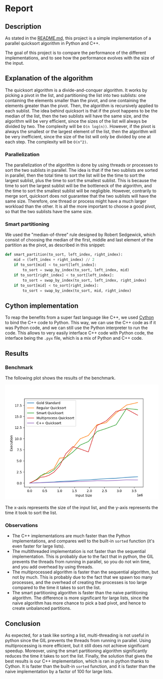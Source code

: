 # Report

## Description

As stated in the [README.md](README.md), this project is a simple implementation of a parallel quicksort algorithm in Python and C++.

The goal of this project is to compare the performance of the different implementations, and to see how the performance evolves with the size of the input.

## Explanation of the algorithm

The quicksort algorithm is a divide-and-conquer algorithm. It works by picking a pivot in the list, and partitioning the list into two sublists: one containing the elements smaller than the pivot, and one containing the elements greater than the pivot. Then, the algorithm is recursively applied to each sublist.
The idea behind quicksort is that if the pivot happens to be the median of the list, then the two sublists will have the same size, and the algorithm will be very efficient, since the sizes of the list will always be divided by two. The complexity will be `O(n log(n))`.
However, if the pivot is always the smallest or the largest element of the list, then the algorithm will be very inefficient, since the size of the list will only be divided by one at each step. The complexity will be `O(n^2)`.

### Parallelization

The parallelization of the algorithm is done by using threads or processes to sort the two sublists in parallel. The idea is that if the two sublists are sorted in parallel, then the total time to sort the list will be the time to sort the largest sublist, plus the time to sort the smallest sublist. This is because the time to sort the largest sublist will be the bottleneck of the algorithm, and the time to sort the smallest sublist will be negligible.
However, contrarily to merge sort, quicksort does not guarantee that the two sublists will have the same size. Therefore, one thread or process might have a much larger workload than the other. It is all the more important to choose a good pivot, so that the two sublists have the same size.

### Smart partitioning

We used the "median-of-three" rule designed by Robert Sedgewick, which consist of choosing the median of the first, middle and last element of the partition as the pivot, as described in this snippet:

```python
def smart_partition(to_sort, left_index, right_index):
    mid = (left_index + right_index) // 2
    if to_sort[mid] < to_sort[left_index]:
        to_sort = swap_by_index(to_sort, left_index, mid)
    if to_sort[right_index] < to_sort[left_index]:
        to_sort = swap_by_index(to_sort, left_index, right_index)
    if to_sort[mid] < to_sort[right_index]:
        to_sort = swap_by_index(to_sort, mid, right_index)
```

## Cython implementation

To reap the benefits from a super fast language like C++, we used [Cython](https://cython.org/) to bind the C++ code to Python. This way, we can use the C++ code as if it was Python code, and we can still use the Python interpreter to run the code.
This allows to very easily interface C++ code with Python code, the interface being the `.pyx` file, which is a mix of Python and C++ code.



## Results

### Benchmark

The following plot shows the results of the benchmark.

![Plot of the benchmark results](benchmark.png)

The x-axis represents the size of the input list, and the y-axis represents the time it took to sort the list.

### Observations

- The C++ implementations are much faster than the Python implementations, and compares well to the built-in `sorted` function (it's even faster for large lists).
- The multithreaded implementation is not faster than the sequential implementation. This is probably due to the fact that in python, the GIL prevents the threads from running in parallel, so you do not win time, and you add overhead by using threads.
- The multiprocessed algorithm is faster than the sequential algorithm, but not by much. This is probably due to the fact that we spawn too many processes, and the overhead of creating the processes is too large compared to the time it takes to sort the list.
- The smart partitioning algorithm is faster than the naive partitioning algorithm. The difference is more significant for large lists, since the naive algorithm has more chance to pick a bad pivot, and hence to create unbalanced partitions.

## Conclusion

As expected, for a task like sorting a list, multi-threading is not useful in python since the GIL prevents the threads from running in parallel.
Using multiprocessing is more efficient, but it still does not achieve significant speedup.
Moreover, using the smart partitioning algorithm significantly reduces the time it takes to sort the list.
Finally, the solution that gives the best results is our C++ implementation, which is ran in python thanks to Cython. It is faster than the built-in `sorted` function, and it is faster than the naive implementation by a factor of 100 for large lists.
